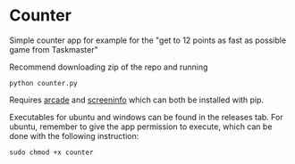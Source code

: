 # Counter

Simple counter app for example for the "get to 12 points as fast as possible game from Taskmaster"

Recommend downloading zip of the repo and running

``` python counter.py ```

Requires [arcade](https://arcade.academy/) and [screeninfo](https://pypi.org/project/screeninfo/) which can both be installed with pip.

Executables for ubuntu and windows can be found in the releases tab. For ubuntu, remember to give the app permission to execute, which can be done with the following instruction:

```
sudo chmod +x counter
```
